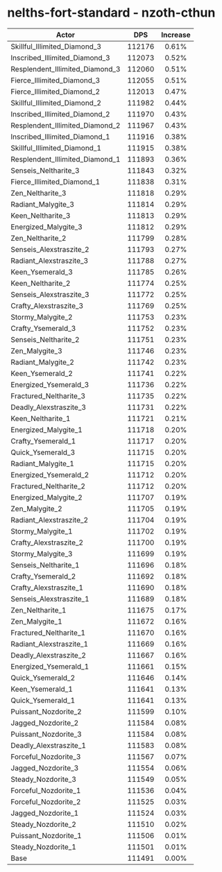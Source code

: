# nelths-fort-standard - nzoth-cthun
| Actor | DPS | Increase |
|---|:---:|:---:|
|Skillful_Illimited_Diamond_3|112176|0.61%|
|Inscribed_Illimited_Diamond_3|112073|0.52%|
|Resplendent_Illimited_Diamond_3|112060|0.51%|
|Fierce_Illimited_Diamond_3|112055|0.51%|
|Fierce_Illimited_Diamond_2|112013|0.47%|
|Skillful_Illimited_Diamond_2|111982|0.44%|
|Inscribed_Illimited_Diamond_2|111970|0.43%|
|Resplendent_Illimited_Diamond_2|111967|0.43%|
|Inscribed_Illimited_Diamond_1|111916|0.38%|
|Skillful_Illimited_Diamond_1|111915|0.38%|
|Resplendent_Illimited_Diamond_1|111893|0.36%|
|Senseis_Neltharite_3|111843|0.32%|
|Fierce_Illimited_Diamond_1|111838|0.31%|
|Zen_Neltharite_3|111818|0.29%|
|Radiant_Malygite_3|111814|0.29%|
|Keen_Neltharite_3|111813|0.29%|
|Energized_Malygite_3|111812|0.29%|
|Zen_Neltharite_2|111799|0.28%|
|Senseis_Alexstraszite_2|111793|0.27%|
|Radiant_Alexstraszite_3|111788|0.27%|
|Keen_Ysemerald_3|111785|0.26%|
|Keen_Neltharite_2|111774|0.25%|
|Senseis_Alexstraszite_3|111772|0.25%|
|Crafty_Alexstraszite_3|111769|0.25%|
|Stormy_Malygite_2|111753|0.23%|
|Crafty_Ysemerald_3|111752|0.23%|
|Senseis_Neltharite_2|111751|0.23%|
|Zen_Malygite_3|111746|0.23%|
|Radiant_Malygite_2|111742|0.23%|
|Keen_Ysemerald_2|111741|0.22%|
|Energized_Ysemerald_3|111736|0.22%|
|Fractured_Neltharite_3|111735|0.22%|
|Deadly_Alexstraszite_3|111731|0.22%|
|Keen_Neltharite_1|111721|0.21%|
|Energized_Malygite_1|111718|0.20%|
|Crafty_Ysemerald_1|111717|0.20%|
|Quick_Ysemerald_3|111715|0.20%|
|Radiant_Malygite_1|111715|0.20%|
|Energized_Ysemerald_2|111712|0.20%|
|Fractured_Neltharite_2|111712|0.20%|
|Energized_Malygite_2|111707|0.19%|
|Zen_Malygite_2|111705|0.19%|
|Radiant_Alexstraszite_2|111704|0.19%|
|Stormy_Malygite_1|111702|0.19%|
|Crafty_Alexstraszite_2|111700|0.19%|
|Stormy_Malygite_3|111699|0.19%|
|Senseis_Neltharite_1|111696|0.18%|
|Crafty_Ysemerald_2|111692|0.18%|
|Crafty_Alexstraszite_1|111690|0.18%|
|Senseis_Alexstraszite_1|111689|0.18%|
|Zen_Neltharite_1|111675|0.17%|
|Zen_Malygite_1|111672|0.16%|
|Fractured_Neltharite_1|111670|0.16%|
|Radiant_Alexstraszite_1|111669|0.16%|
|Deadly_Alexstraszite_2|111667|0.16%|
|Energized_Ysemerald_1|111661|0.15%|
|Quick_Ysemerald_2|111646|0.14%|
|Keen_Ysemerald_1|111641|0.13%|
|Quick_Ysemerald_1|111641|0.13%|
|Puissant_Nozdorite_2|111599|0.10%|
|Jagged_Nozdorite_2|111584|0.08%|
|Puissant_Nozdorite_3|111584|0.08%|
|Deadly_Alexstraszite_1|111583|0.08%|
|Forceful_Nozdorite_3|111567|0.07%|
|Jagged_Nozdorite_3|111554|0.06%|
|Steady_Nozdorite_3|111549|0.05%|
|Forceful_Nozdorite_1|111536|0.04%|
|Forceful_Nozdorite_2|111525|0.03%|
|Jagged_Nozdorite_1|111524|0.03%|
|Steady_Nozdorite_2|111510|0.02%|
|Puissant_Nozdorite_1|111506|0.01%|
|Steady_Nozdorite_1|111501|0.01%|
|Base|111491|0.00%|
